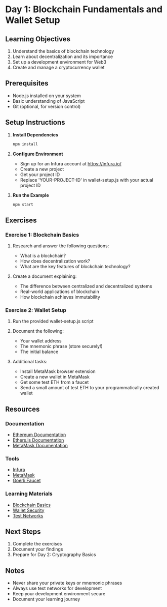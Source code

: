 # Day 1: Blockchain Fundamentals and Wallet Setup

## Learning Objectives
1. Understand the basics of blockchain technology
2. Learn about decentralization and its importance
3. Set up a development environment for Web3
4. Create and manage a cryptocurrency wallet

## Prerequisites
- Node.js installed on your system
- Basic understanding of JavaScript
- Git (optional, for version control)

## Setup Instructions

1. **Install Dependencies**
   ```bash
   npm install
   ```

2. **Configure Environment**
   - Sign up for an Infura account at https://infura.io/
   - Create a new project
   - Get your project ID
   - Replace 'YOUR-PROJECT-ID' in wallet-setup.js with your actual project ID

3. **Run the Example**
   ```bash
   npm start
   ```

## Exercises

### Exercise 1: Blockchain Basics
1. Research and answer the following questions:
   - What is a blockchain?
   - How does decentralization work?
   - What are the key features of blockchain technology?

2. Create a document explaining:
   - The difference between centralized and decentralized systems
   - Real-world applications of blockchain
   - How blockchain achieves immutability

### Exercise 2: Wallet Setup
1. Run the provided wallet-setup.js script
2. Document the following:
   - Your wallet address
   - The mnemonic phrase (store securely!)
   - The initial balance

3. Additional tasks:
   - Install MetaMask browser extension
   - Create a new wallet in MetaMask
   - Get some test ETH from a faucet
   - Send a small amount of test ETH to your programmatically created wallet

## Resources

### Documentation
- [Ethereum Documentation](https://ethereum.org/en/docs/)
- [Ethers.js Documentation](https://docs.ethers.org/)
- [MetaMask Documentation](https://docs.metamask.io/)

### Tools
- [Infura](https://infura.io/)
- [MetaMask](https://metamask.io/)
- [Goerli Faucet](https://goerlifaucet.com/)

### Learning Materials
- [Blockchain Basics](https://ethereum.org/en/learn/)
- [Wallet Security](https://ethereum.org/en/security/)
- [Test Networks](https://ethereum.org/en/developers/docs/networks/)

## Next Steps
1. Complete the exercises
2. Document your findings
3. Prepare for Day 2: Cryptography Basics

## Notes
- Never share your private keys or mnemonic phrases
- Always use test networks for development
- Keep your development environment secure
- Document your learning journey 